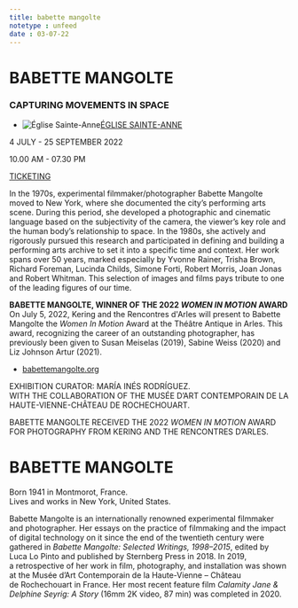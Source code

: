 ```yaml
---
title: babette mangolte
notetype : unfeed
date : 03-07-22
---
```


# BABETTE MANGOLTE

### CAPTURING MOVEMENTS IN SPACE

-   ![Église Sainte-Anne](https://www.rencontres-arles.com/files/place_number_thumbnail_623.png)[ÉGLISE SAINTE-ANNE](https://www.rencontres-arles.com/en/expositions/map?p[]=15&)
    

4 JULY - 25 SEPTEMBER 2022

10.00 AM - 07.30 PM

[TICKETING](https://billetterie.rencontres-arles.com/prestation/Billetterie.html?process=7&switch=1&locale=fr)

In the 1970s, experimental filmmaker/photographer Babette Mangolte moved to New York, where she documented the city’s performing arts scene. During this period, she developed a photographic and cinematic language based on the subjectivity of the camera, the viewer’s key role and the human body’s relationship to space. In the 1980s, she actively and rigorously pursued this research and participated in defining and building a performing arts archive to set it into a specific time and context. Her work spans over 50 years, marked especially by Yvonne Rainer, Trisha Brown, Richard Foreman, Lucinda Childs, Simone Forti, Robert Morris, Joan Jonas and Robert Whitman. This selection of images and films pays tribute to one of the leading figures of our time.  
  
**BABETTE MANGOLTE, WINNER OF THE 2022 _WOMEN IN MOTION_ AWARD**  
On July 5, 2022, Kering and the Rencontres d'Arles will present to Babette Mangolte the _Women In Motion_ Award at the Théâtre Antique in Arles. This award, recognizing the career of an outstanding photographer, has previously been given to Susan Meiselas (2019), Sabine Weiss (2020) and Liz Johnson Artur (2021).

-   [babettemangolte.org](https://www.rencontres-arles.com/en/expositions/view/1044/www.babettemangolte.org)

EXHIBITION CURATOR: MARÍA INÉS RODRÍGUEZ.  
WITH THE COLLABORATION OF THE MUSÉE D’ART CONTEMPORAIN DE LA HAUTE-VIENNE-CHÂTEAU DE ROCHECHOUART.  
  
BABETTE MANGOLTE RECEIVED THE 2022 _WOMEN IN MOTION_ AWARD FOR PHOTOGRAPHY FROM KERING AND THE RENCONTRES D’ARLES.

# BABETTE MANGOLTE

Born 1941 in Montmorot, France.  
Lives and works in New York, United States.

Babette Mangolte is an internationally renowned experimental filmmaker and photographer. Her essays on the practice of filmmaking and the impact of digital technology on it since the end of the twentieth century were gathered in _Babette Mangolte: Selected Writings, 1998–2015_, edited by Luca Lo Pinto and published by Sternberg Press in 2018. In 2019, a retrospective of her work in film, photography, and installation was shown at the Musée d’Art Contemporain de la Haute-Vienne – Château de Rochechouart in France. Her most recent feature film _Calamity Jane & Delphine Seyrig: A Story_ (16mm 2K video, 87 min) was completed in 2020.